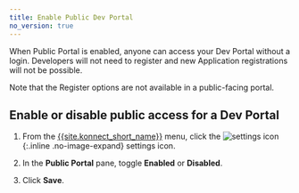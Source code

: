 ```yaml
---
title: Enable Public Dev Portal
no_version: true
---
```

<!-- vale off -->
When Public Portal is enabled, anyone can access your Dev Portal without a
login. Developers will not need to register and new Application registrations will not be possible.

Note that the Register options are not available in a public-facing portal.

## Enable or disable public access for a Dev Portal

1. From the [{{site.konnect_short_name}}](https://konnect.konghq.com/) menu, click the
![settings icon](/assets/images/icons/konnect/konnect-settings.svg){:.inline .no-image-expand}
settings icon.

2. In the **Public Portal** pane, toggle **Enabled** or **Disabled**.

3. Click **Save**.
